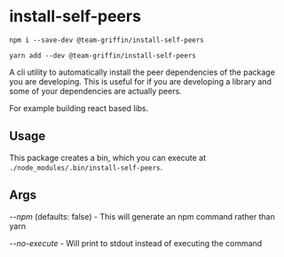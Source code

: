 # install-self-peers

```
npm i --save-dev @team-griffin/install-self-peers

yarn add --dev @team-griffin/install-self-peers
```

A cli utility to automatically install the peer dependencies of the package you are developing.
This is useful for if you are developing a library and some of your dependencies are actually peers.

For example building react based libs.

## Usage

This package creates a bin, which you can execute at `./node_modules/.bin/install-self-peers`.

## Args

*--npm* (defaults: false) - This will generate an npm command rather than yarn

*--no-execute* - Will print to stdout instead of executing the command
